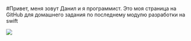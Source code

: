 #Привет, меня зовут Данил и я программист. Это моя страница на GitHub для домашнего задания по последнему модулю разработки на swift

![](img/image.jpeg)


